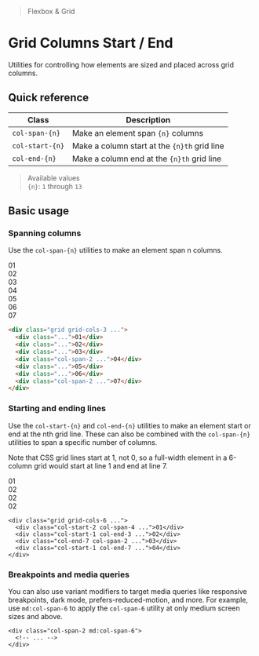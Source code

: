 <script setup>
const exampleClasses = 'p-24 rounded font-ex flex items-center justify-center'
</script>

> Flexbox & Grid

# Grid Columns Start / End
Utilities for controlling how elements are sized and placed across grid columns.

## Quick reference

| Class           | Description                                  |
| --------------- | -------------------------------------------- |
| `col-span-{n}`  | Make an element span `{n}` columns           |
| `col-start-{n}` | Make a column start at the `{n}th` grid line |
| `col-end-{n}`   | Make a column end at the `{n}th` grid line   |

> Available values <br />
> `{n}`: `1` through `13` <br />

## Basic usage
### Spanning columns
Use the `col-span-{n}` utilities to make an element span n columns.

<container>
  <box class="grid grid-cols-3 gap-4">
    <div class="bg-indigo-800" :class="exampleClasses">01</div>
    <div class="bg-indigo-800" :class="exampleClasses">02</div>
    <div class="bg-indigo-800" :class="exampleClasses">03</div>
    <div class="bg-indigo-500 col-span-2" :class="exampleClasses">04</div>
    <div class="bg-indigo-800" :class="exampleClasses">05</div>
    <div class="bg-indigo-800" :class="exampleClasses">06</div>
    <div class="bg-indigo-500 col-span-2" :class="exampleClasses">07</div>
  </box>
</container>

```html
<div class="grid grid-cols-3 ...">
  <div class="...">01</div>
  <div class="...">02</div>
  <div class="...">03</div>
  <div class="col-span-2 ...">04</div>
  <div class="...">05</div>
  <div class="...">06</div>
  <div class="col-span-2 ...">07</div>
</div>
```

### Starting and ending lines
Use the `col-start-{n}` and `col-end-{n}` utilities to make an element start or end at the nth grid line. These can also be combined with the `col-span-{n}` utilities to span a specific number of columns.

Note that CSS grid lines start at 1, not 0, so a full-width element in a 6-column grid would start at line 1 and end at line 7.

<container>
  <div class="grid grid-cols-6 gap-4">
    <box striped :class="exampleClasses" fg-color="var(--tw-blue-fg)" bg-color="var(--tw-blue-bg)"></box>
    <div class="bg-blue-500 col-start-2 col-span-4" :class="exampleClasses">01</div>
    <box striped :class="exampleClasses" fg-color="var(--tw-blue-fg)" bg-color="var(--tw-blue-bg)"></box>
    <div class="bg-blue-500 col-start-1 col-end-3" :class="exampleClasses">02</div>
    <box striped :class="exampleClasses" fg-color="var(--tw-blue-fg)" bg-color="var(--tw-blue-bg)"></box>
    <box striped :class="exampleClasses" fg-color="var(--tw-blue-fg)" bg-color="var(--tw-blue-bg)"></box>
    <div class="bg-blue-500 col-end-7 col-span-2" :class="exampleClasses">02</div>
    <div class="bg-blue-500 col-start-1 col-end-7" :class="exampleClasses">02</div>
  </div>
</container>

```html{2-5}
<div class="grid grid-cols-6 ...">
  <div class="col-start-2 col-span-4 ...">01</div>
  <div class="col-start-1 col-end-3 ...">02</div>
  <div class="col-end-7 col-span-2 ...">03</div>
  <div class="col-start-1 col-end-7 ...">04</div>
</div>
```

### Breakpoints and media queries
You can also use variant modifiers to target media queries like responsive breakpoints, dark mode, prefers-reduced-motion, and more. For example, use `md:col-span-6` to apply the `col-span-6` utility at only medium screen sizes and above.

```html{1}
<div class="col-span-2 md:col-span-6">
  <!-- ... -->
</div>
```
